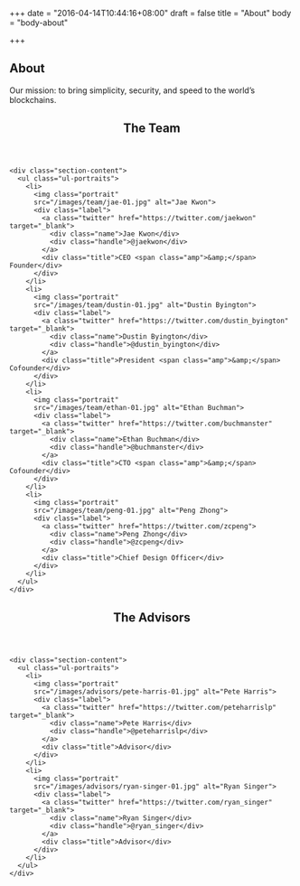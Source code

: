 +++
date = "2016-04-14T10:44:16+08:00"
draft = false
title = "About"
body = "body-about"

+++

<section id="section-top">
  <div class="section-container">
    <h1>About</h1>
    <p>Our mission: to bring simplicity, security, and speed to the world&rsquo;s blockchains.</p>
  </div>
</section>

<section class="section-default">
  <div class="section-container">
    <header class="section-header">
      <h2>The Team</h2>
    </header>

    <div class="section-content">
      <ul class="ul-portraits">
        <li>
          <img class="portrait"
          src="/images/team/jae-01.jpg" alt="Jae Kwon">
          <div class="label">
            <a class="twitter" href="https://twitter.com/jaekwon" target="_blank">
              <div class="name">Jae Kwon</div>
              <div class="handle">@jaekwon</div>
            </a>
            <div class="title">CEO <span class="amp">&amp;</span> Founder</div>
          </div>
        </li>
        <li>
          <img class="portrait"
          src="/images/team/dustin-01.jpg" alt="Dustin Byington">
          <div class="label">
            <a class="twitter" href="https://twitter.com/dustin_byington" target="_blank">
              <div class="name">Dustin Byington</div>
              <div class="handle">@dustin_byington</div>
            </a>
            <div class="title">President <span class="amp">&amp;</span> Cofounder</div>
          </div>
        </li>
        <li>
          <img class="portrait"
          src="/images/team/ethan-01.jpg" alt="Ethan Buchman">
          <div class="label">
            <a class="twitter" href="https://twitter.com/buchmanster" target="_blank">
              <div class="name">Ethan Buchman</div>
              <div class="handle">@buchmanster</div>
            </a>
            <div class="title">CTO <span class="amp">&amp;</span> Cofounder</div>
          </div>
        </li>
        <li>
          <img class="portrait"
          src="/images/team/peng-01.jpg" alt="Peng Zhong">
          <div class="label">
            <a class="twitter" href="https://twitter.com/zcpeng">
              <div class="name">Peng Zhong</div>
              <div class="handle">@zcpeng</div>
            </a>
            <div class="title">Chief Design Officer</div>
          </div>
        </li>
      </ul>
    </div>
  </div>
</section>

<section class="section-default">
  <div class="section-container">
    <header class="section-header">
      <h2>The Advisors</h2>
    </header>

    <div class="section-content">
      <ul class="ul-portraits">
        <li>
          <img class="portrait"
          src="/images/advisors/pete-harris-01.jpg" alt="Pete Harris">
          <div class="label">
            <a class="twitter" href="https://twitter.com/peteharrislp" target="_blank">
              <div class="name">Pete Harris</div>
              <div class="handle">@peteharrislp</div>
            </a>
            <div class="title">Advisor</div>
          </div>
        </li>
        <li>
          <img class="portrait"
          src="/images/advisors/ryan-singer-01.jpg" alt="Ryan Singer">
          <div class="label">
            <a class="twitter" href="https://twitter.com/ryan_singer" target="_blank">
              <div class="name">Ryan Singer</div>
              <div class="handle">@ryan_singer</div>
            </a>
            <div class="title">Advisor</div>
          </div>
        </li>
      </ul>
    </div>
  </div>
</section>
